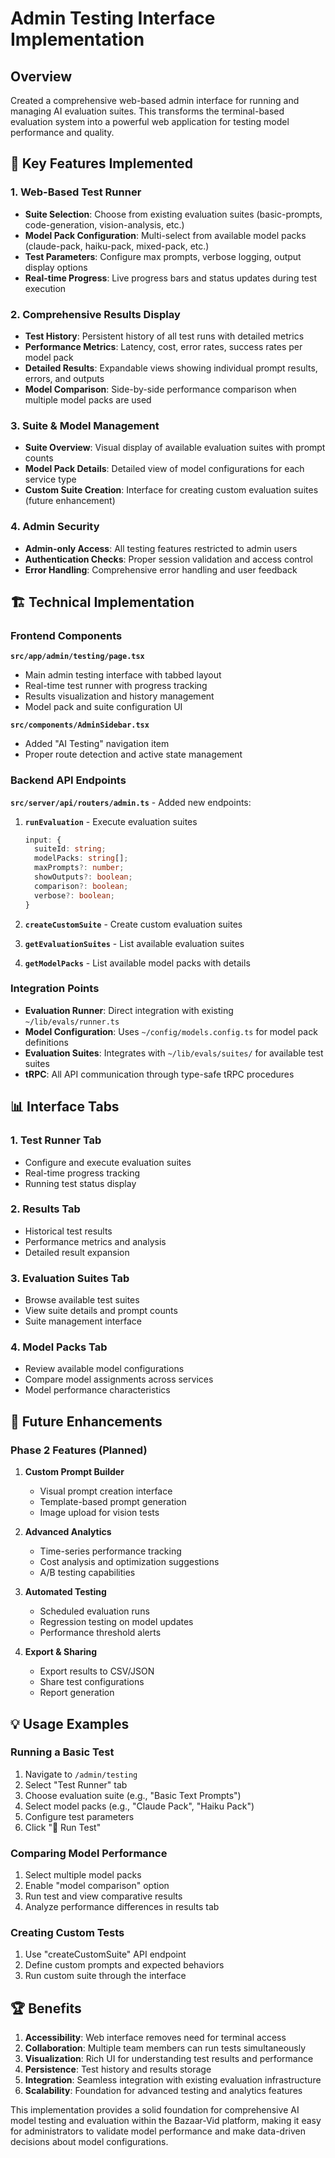 # Admin Testing Interface Implementation

## Overview

Created a comprehensive web-based admin interface for running and managing AI evaluation suites. This transforms the terminal-based evaluation system into a powerful web application for testing model performance and quality.

## 🚀 Key Features Implemented

### 1. **Web-Based Test Runner**
- **Suite Selection**: Choose from existing evaluation suites (basic-prompts, code-generation, vision-analysis, etc.)
- **Model Pack Configuration**: Multi-select from available model packs (claude-pack, haiku-pack, mixed-pack, etc.)
- **Test Parameters**: Configure max prompts, verbose logging, output display options
- **Real-time Progress**: Live progress bars and status updates during test execution

### 2. **Comprehensive Results Display**
- **Test History**: Persistent history of all test runs with detailed metrics
- **Performance Metrics**: Latency, cost, error rates, success rates per model pack
- **Detailed Results**: Expandable views showing individual prompt results, errors, and outputs
- **Model Comparison**: Side-by-side performance comparison when multiple model packs are used

### 3. **Suite & Model Management**
- **Suite Overview**: Visual display of available evaluation suites with prompt counts
- **Model Pack Details**: Detailed view of model configurations for each service type
- **Custom Suite Creation**: Interface for creating custom evaluation suites (future enhancement)

### 4. **Admin Security**
- **Admin-only Access**: All testing features restricted to admin users
- **Authentication Checks**: Proper session validation and access control
- **Error Handling**: Comprehensive error handling and user feedback

## 🏗️ Technical Implementation

### Frontend Components

**`src/app/admin/testing/page.tsx`**
- Main admin testing interface with tabbed layout
- Real-time test runner with progress tracking
- Results visualization and history management
- Model pack and suite configuration UI

**`src/components/AdminSidebar.tsx`**
- Added "AI Testing" navigation item
- Proper route detection and active state management

### Backend API Endpoints

**`src/server/api/routers/admin.ts`** - Added new endpoints:

1. **`runEvaluation`** - Execute evaluation suites
   ```typescript
   input: {
     suiteId: string;
     modelPacks: string[];
     maxPrompts?: number;
     showOutputs?: boolean;
     comparison?: boolean;
     verbose?: boolean;
   }
   ```

2. **`createCustomSuite`** - Create custom evaluation suites
3. **`getEvaluationSuites`** - List available evaluation suites
4. **`getModelPacks`** - List available model packs with details

### Integration Points

- **Evaluation Runner**: Direct integration with existing `~/lib/evals/runner.ts`
- **Model Configuration**: Uses `~/config/models.config.ts` for model pack definitions
- **Evaluation Suites**: Integrates with `~/lib/evals/suites/` for available test suites
- **tRPC**: All API communication through type-safe tRPC procedures

## 📊 Interface Tabs

### 1. **Test Runner Tab**
- Configure and execute evaluation suites
- Real-time progress tracking
- Running test status display

### 2. **Results Tab** 
- Historical test results
- Performance metrics and analysis
- Detailed result expansion

### 3. **Evaluation Suites Tab**
- Browse available test suites
- View suite details and prompt counts
- Suite management interface

### 4. **Model Packs Tab**
- Review available model configurations
- Compare model assignments across services
- Model performance characteristics

## 🔮 Future Enhancements

### Phase 2 Features (Planned)
1. **Custom Prompt Builder**
   - Visual prompt creation interface
   - Template-based prompt generation
   - Image upload for vision tests

2. **Advanced Analytics**
   - Time-series performance tracking
   - Cost analysis and optimization suggestions
   - A/B testing capabilities

3. **Automated Testing**
   - Scheduled evaluation runs
   - Regression testing on model updates
   - Performance threshold alerts

4. **Export & Sharing**
   - Export results to CSV/JSON
   - Share test configurations
   - Report generation

## 💡 Usage Examples

### Running a Basic Test
1. Navigate to `/admin/testing`
2. Select "Test Runner" tab
3. Choose evaluation suite (e.g., "Basic Text Prompts")
4. Select model packs (e.g., "Claude Pack", "Haiku Pack")
5. Configure test parameters
6. Click "🧪 Run Test"

### Comparing Model Performance
1. Select multiple model packs
2. Enable "model comparison" option
3. Run test and view comparative results
4. Analyze performance differences in results tab

### Creating Custom Tests
1. Use "createCustomSuite" API endpoint
2. Define custom prompts and expected behaviors
3. Run custom suite through the interface

## 🏆 Benefits

1. **Accessibility**: Web interface removes need for terminal access
2. **Collaboration**: Multiple team members can run tests simultaneously
3. **Visualization**: Rich UI for understanding test results and performance
4. **Persistence**: Test history and results storage
5. **Integration**: Seamless integration with existing evaluation infrastructure
6. **Scalability**: Foundation for advanced testing and analytics features

This implementation provides a solid foundation for comprehensive AI model testing and evaluation within the Bazaar-Vid platform, making it easy for administrators to validate model performance and make data-driven decisions about model configurations. 
